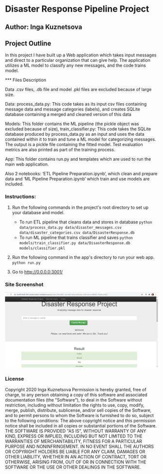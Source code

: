 # Disaster Response Pipeline Project

## Author: Inga Kuznetsova

## Project Outline


In this project I have built up a Web application which takes input messages and direct to a particular organization that can give help. The application utilizes a ML model to classify any new messages, and the code trains model. 

*** Files Description

Data .csv files, .db file and model .pkl files are excluded because of large size.

Data: process_data.py: This code takes as its input csv files containing message data and message categories (labels), and creates SQLite database containing a merged and cleaned version of this data

Models: This folder contains the ML pipeline (the pickle object was excluded because of size), train_classifier.py: This code takes the SQLite database produced by process_data.py as an input and uses the data contained within it to train and tune a ML model for categorizing messages. The output is a pickle file containing the fitted model. Test evaluation metrics are also printed as part of the training process.

App: This folder contains run.py and templates which are used to run the main web application.

Also 2 notebooks: ‘ETL Pipeline Preparation.ipynb’, which clean and prepare data and ‘ML Pipeline Preparation.ipynb’ which train and use models are included.


### Instructions:
1. Run the following commands in the project's root directory to set up your database and model.

    - To run ETL pipeline that cleans data and stores in database
        `python data/process_data.py data/disaster_messages.csv data/disaster_categories.csv data/DisasterResponse.db`
    - To run ML pipeline that trains classifier and saves
        `python models/train_classifier.py data/DisasterResponse.db models/classifier.pkl`

2. Run the following command in the app's directory to run your web app.
    `python run.py`

3. Go to http://0.0.0.0:3001/

### Site Screenshot

![alt text](https://github.com/kuzn137/Disaster-Response-Pipeline/blob/master/Screenshot_webapp.png?raw=true)

### License

Copyright 2020 Inga Kuznetsova
Permission is hereby granted, free of charge, to any person obtaining a copy of this software and associated documentation files (the "Software"), to deal in the Software without restriction, including without limitation the rights to use, copy, modify, merge, publish, distribute, sublicense, and/or sell copies of the Software, and to permit persons to whom the Software is furnished to do so, subject to the following conditions:
The above copyright notice and this permission notice shall be included in all copies or substantial portions of the Software.
THE SOFTWARE IS PROVIDED "AS IS", WITHOUT WARRANTY OF ANY KIND, EXPRESS OR IMPLIED, INCLUDING BUT NOT LIMITED TO THE WARRANTIES OF MERCHANTABILITY, FITNESS FOR A PARTICULAR PURPOSE AND NONINFRINGEMENT. IN NO EVENT SHALL THE AUTHORS OR COPYRIGHT HOLDERS BE LIABLE FOR ANY CLAIM, DAMAGES OR OTHER LIABILITY, WHETHER IN AN ACTION OF CONTRACT, TORT OR OTHERWISE, ARISING FROM, OUT OF OR IN CONNECTION WITH THE SOFTWARE OR THE USE OR OTHER DEALINGS IN THE SOFTWARE.

